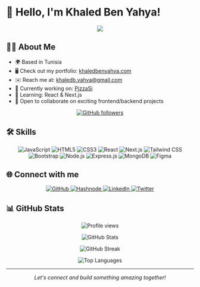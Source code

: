 # 👋 Hello, I'm Khaled Ben Yahya!

<p align="center">
  <img src="https://readme-typing-svg.herokuapp.com/?lines=Software+Developer;Full+Stack+Enthusiast;Always+learning+new+things&font=Fira%20Code&center=true&width=380&height=50">
</p>

## 👨‍💻 About Me

- 🌍 Based in Tunisia
- 🖥️ Check out my portfolio: [khaledbenyahya.com](http://khaledbenyahya.com)
- ✉️ Reach me at: [khaledb.yahya@gmail.com](mailto:khaledb.yahya@gmail.com)
- 🚀 Currently working on: [PizzaSi](https://github.com/kingmathers92/pizza-si)
- 🧠 Learning: React & Next.js
- 🤝 Open to collaborate on exciting frontend/backend projects

<p align="center">
  <a href="https://www.github.com/kingmathers92" target="_blank" rel="noreferrer">
    <img src="https://img.shields.io/github/followers/kingmathers92?logo=github&style=for-the-badge&color=0891b2&labelColor=1c1917" alt="GitHub followers" />
  </a>
</p>

## 🛠️ Skills

<p align="center">
  <img src="https://img.shields.io/badge/JavaScript-F7DF1E?style=for-the-badge&logo=javascript&logoColor=black" alt="JavaScript" />
  <img src="https://img.shields.io/badge/HTML5-E34F26?style=for-the-badge&logo=html5&logoColor=white" alt="HTML5" />
  <img src="https://img.shields.io/badge/CSS3-1572B6?style=for-the-badge&logo=css3&logoColor=white" alt="CSS3" />
  <img src="https://img.shields.io/badge/React-20232A?style=for-the-badge&logo=react&logoColor=61DAFB" alt="React" />
  <img src="https://img.shields.io/badge/Next.js-000000?style=for-the-badge&logo=next.js&logoColor=white" alt="Next.js" />
  <img src="https://img.shields.io/badge/Tailwind_CSS-38B2AC?style=for-the-badge&logo=tailwind-css&logoColor=white" alt="Tailwind CSS" />
  <img src="https://img.shields.io/badge/Bootstrap-563D7C?style=for-the-badge&logo=bootstrap&logoColor=white" alt="Bootstrap" />
  <img src="https://img.shields.io/badge/Node.js-43853D?style=for-the-badge&logo=node.js&logoColor=white" alt="Node.js" />
  <img src="https://img.shields.io/badge/Express.js-404D59?style=for-the-badge" alt="Express.js" />
  <img src="https://img.shields.io/badge/MongoDB-4EA94B?style=for-the-badge&logo=mongodb&logoColor=white" alt="MongoDB" />
  <img src="https://img.shields.io/badge/Figma-F24E1E?style=for-the-badge&logo=figma&logoColor=white" alt="Figma" />
</p>

## 🌐 Connect with me

<p align="center">
  <a href="https://www.github.com/kingmathers92" target="_blank" rel="noreferrer">
    <img src="https://img.shields.io/badge/GitHub-100000?style=for-the-badge&logo=github&logoColor=white" alt="GitHub" />
  </a>
  <a href="https://khaledbenyahya.hashnode.dev" target="_blank" rel="noreferrer">
    <img src="https://img.shields.io/badge/Hashnode-2962FF?style=for-the-badge&logo=hashnode&logoColor=white" alt="Hashnode" />
  </a>
  <a href="https://www.linkedin.com/in/khaledbenyahya" target="_blank" rel="noreferrer">
    <img src="https://img.shields.io/badge/LinkedIn-0077B5?style=for-the-badge&logo=linkedin&logoColor=white" alt="LinkedIn" />
  </a>
  <a href="https://www.twitter.com/khaledbenyahya_" target="_blank" rel="noreferrer">
    <img src="https://img.shields.io/badge/Twitter-1DA1F2?style=for-the-badge&logo=twitter&logoColor=white" alt="Twitter" />
  </a>
</p>

## 📊 GitHub Stats

<p align="center">
  <img src="https://komarev.com/ghpvc/?username=kingmathers92&color=blueviolet&style=flat-square&label=Profile+Views" alt="Profile views" />
</p>

<p align="center">
  <img src="https://github-readme-stats.vercel.app/api?username=kingmathers92&theme=vue-dark&show_icons=true&hide_border=true&count_private=true" alt="GitHub Stats" />
</p>

<p align="center">
  <img src="https://github-readme-streak-stats.herokuapp.com/?user=kingmathers92&theme=vue-dark&hide_border=true" alt="GitHub Streak" />
</p>

<p align="center">
  <img src="https://github-readme-stats.vercel.app/api/top-langs/?username=kingmathers92&theme=vue-dark&show_icons=true&hide_border=true&layout=compact" alt="Top Languages" />
</p>

---

<p align="center">
  <i>Let's connect and build something amazing together!</i>
</p>
